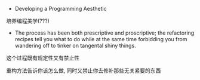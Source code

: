 + Developing a Programming Aesthetic

培养编程美学(???)

+ The process has been both prescriptive and proscriptive; the refactoring recipes tell you what to do while at the same time forbidding you from wandering off to tinker on tangental shiny things.

这个过程既有规定性又有禁止性

重构方法告诉你该怎么做, 同时又禁止你去修补那些无关紧要的东西



